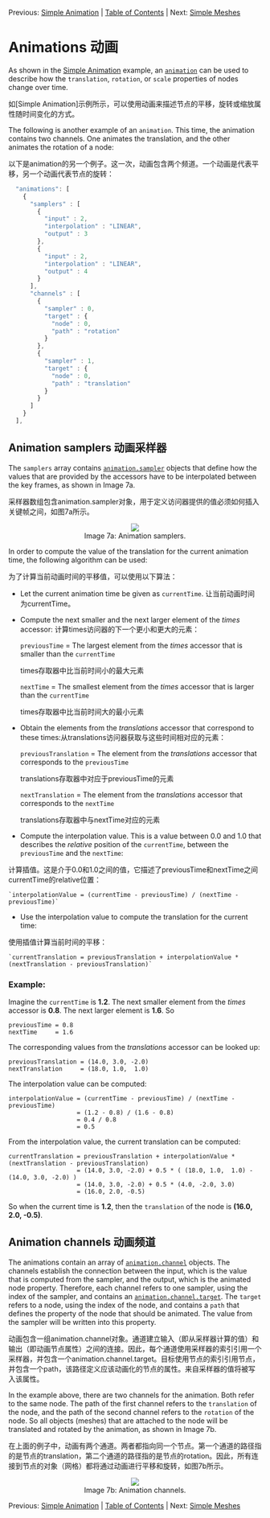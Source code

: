 Previous: [Simple Animation](gltfTutorial_006_SimpleAnimation.md) | [Table of Contents](README.md) | Next: [Simple Meshes](gltfTutorial_008_SimpleMeshes.md)

# Animations 动画

As shown in the [Simple Animation](gltfTutorial_006_SimpleAnimation.md) example, an [`animation`](https://github.com/KhronosGroup/glTF/tree/master/specification/2.0/#reference-animation) can be used to describe how the `translation`, `rotation`, or `scale` properties of nodes change over time.

如[Simple Animation]示例所示，可以使用动画来描述节点的平移，旋转或缩放属性随时间变化的方式。

The following is another example of an `animation`. This time, the animation contains two channels. One animates the translation, and the other animates the rotation of a node:

以下是animation的另一个例子。这一次，动画包含两个频道。一个动画是代表平移，另一个动画代表节点的旋转：

```javascript
  "animations": [
    {
      "samplers" : [
        {
          "input" : 2,
          "interpolation" : "LINEAR",
          "output" : 3
        },
        {
          "input" : 2,
          "interpolation" : "LINEAR",
          "output" : 4
        }
      ],
      "channels" : [ 
        {
          "sampler" : 0,
          "target" : {
            "node" : 0,
            "path" : "rotation"
          }
        },
        {
          "sampler" : 1,
          "target" : {
            "node" : 0,
            "path" : "translation"
          }
        } 
      ]
    }
  ],
```

 
## Animation samplers 动画采样器

The `samplers` array contains [`animation.sampler`](https://github.com/KhronosGroup/glTF/tree/master/specification/2.0/#animation-sampler) objects that define how the values that are provided by the accessors have to be interpolated between the key frames, as shown in Image 7a.

采样器数组包含animation.sampler对象，用于定义访问器提供的值必须如何插入关键帧之间，如图7a所示。

<p align="center">
<img src="images/animationSamplers.png" /><br>
<a name="animationSamplers-png"></a>Image 7a: Animation samplers.
</p>

In order to compute the value of the translation for the current animation time, the following algorithm can be used:

为了计算当前动画时间的平移值，可以使用以下算法：

* Let the current animation time be given as `currentTime`. 让当前动画时间为currentTime。
* Compute the next smaller and the next larger element of the *times* accessor: 计算times访问器的下一个更小和更大的元素：

    `previousTime` = The largest element from the *times* accessor that is smaller than the `currentTime`
    
    times存取器中比当前时间小的最大元素

    `nextTime`  = The smallest element from the *times* accessor that is larger than the `currentTime`
    
    times存取器中比当前时间大的最小元素

* Obtain the elements from the *translations* accessor that correspond to these times:从translations访问器获取与这些时间相对应的元素：

    `previousTranslation` = The element from the *translations* accessor that corresponds to the `previousTime`
    
    translations存取器中对应于previousTime的元素

    `nextTranslation` = The element from the *translations* accessor that corresponds to the `nextTime`
    
    translations存取器中与nextTime对应的元素

* Compute the interpolation value. This is a value between 0.0 and 1.0 that describes the *relative* position of the `currentTime`, between the `previousTime` and the `nextTime`:

计算插值。这是介于0.0和1.0之间的值，它描述了previousTime和nextTime之间currentTime的relative位置：

    `interpolationValue = (currentTime - previousTime) / (nextTime - previousTime)`

* Use the interpolation value to compute the translation for the current time:

使用插值计算当前时间的平移：

    `currentTranslation = previousTranslation + interpolationValue * (nextTranslation - previousTranslation)`


### Example:

Imagine the `currentTime` is **1.2**. The next smaller element from the *times* accessor is **0.8**. The next larger element is **1.6**. So

    previousTime = 0.8
    nextTime     = 1.6

The corresponding values from the *translations* accessor can be looked up:

    previousTranslation = (14.0, 3.0, -2.0)
    nextTranslation     = (18.0, 1.0,  1.0)

The interpolation value can be computed:

    interpolationValue = (currentTime - previousTime) / (nextTime - previousTime)
                       = (1.2 - 0.8) / (1.6 - 0.8)
                       = 0.4 / 0.8         
                       = 0.5

From the interpolation value, the current translation can be computed:

    currentTranslation = previousTranslation + interpolationValue * (nextTranslation - previousTranslation)
                       = (14.0, 3.0, -2.0) + 0.5 * ( (18.0, 1.0,  1.0) - (14.0, 3.0, -2.0) )
                       = (14.0, 3.0, -2.0) + 0.5 * (4.0, -2.0, 3.0)
                       = (16.0, 2.0, -0.5)

So when the current time is **1.2**, then the `translation` of the node is **(16.0, 2.0, -0.5)**.



## Animation channels  动画频道

The animations contain an array of [`animation.channel`](https://github.com/KhronosGroup/glTF/tree/master/specification/2.0/#channel) objects. The channels establish the connection between the input, which is the value that is computed from the sampler, and the output, which is the animated node property. Therefore, each channel refers to one sampler, using the index of the sampler, and contains an [`animation.channel.target`](https://github.com/KhronosGroup/glTF/tree/master/specification/2.0/#reference-target). The `target` refers to a node, using the index of the node, and contains a `path` that defines the property of the node that should be animated. The value from the sampler will be written into this property.

动画包含一组animation.channel对象。通道建立输入（即从采样器计算的值）和输出（即动画节点属性）之间的连接。因此，每个通道使用采样器的索引引用一个采样器，并包含一个animation.channel.target。目标使用节点的索引引用节点，并包含一个path，该路径定义应该动画化的节点的属性。来自采样器的值将被写入该属性。

In the example above, there are two channels for the animation. Both refer to the same node. The path of the first channel refers to the `translation` of the node, and the path of the second channel refers to the `rotation` of the node. So all objects (meshes) that are attached to the node will be translated and rotated by the animation, as shown in Image 7b.

在上面的例子中，动画有两个通道。两者都指向同一个节点。第一个通道的路径指的是节点的translation，第二个通道的路径指的是节点的rotation。因此，所有连接到节点的对象（网格）都将通过动画进行平移和旋转，如图7b所示。

<p align="center">
<img src="images/animationChannels.png" /><br>
<a name="animationChannels-png"></a>Image 7b: Animation channels.
</p>


Previous: [Simple Animation](gltfTutorial_006_SimpleAnimation.md) | [Table of Contents](README.md) | Next: [Simple Meshes](gltfTutorial_008_SimpleMeshes.md)
